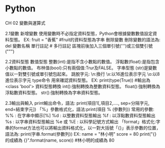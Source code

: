 # Python
CH 02 變數與運算式
  
  2.1變數
  新增變數
    使用變數時不必指定資料型態，Python會根據變數數值設定資料型態。 EX: fruit = "香蕉"  #fruit的資料型態為字串
  刪除變數
    刪除變數的語法為: del 變數名稱
  單行註記    #
  多行註記    區塊前後加入三個單引號(''')或三個雙引號(""")
  
  2.2資料型態
  數值型態
    整數(int):是指不含小數點的數值。
    浮點數(float):是指包含小數點的數值。
    布林值(bool):只有兩個值:Trur及FALSE。
  字串型態
    (str)是變數值以一對雙引號或單引號包起來。
    跳脫字元:  \n:換行   \x:以16進位表示字元    \o:以8進位表示字元
  type命令
    用來確認資料型態。  EX: print(type(True))   #輸出為  <class 'bool'>
  資料型態轉換
    int():強制轉換為整數資料型態。
    float():強制轉換為浮點數資料型態。
    str():強制轉換為字串資料型態。
    
   2.3輸出與輸入
    print輸出命令，語法: print(項目1[,項目2,...., sep=分隔字元, end=結束字元])
    「%」參數格式化，語法:print(項目 % (參數列))
      常用的參數:
        %% : 在字串中顯示[%]
        %d : 以整數資料型態輸出
        %f : 以浮點數資料型態輸出
        %s : 以字串資料型態輸出
        %e 或 %E : 以科學記號方式輸出
    「format」格式化:字串的format方法也可以將輸出資料格式化，以一對大括號「{}」表示參數的位置，語法為:
        print(字串.format(參數列))
        EX:
        name = "林小明"
        score = 80
        print("{} 的成績為 {}".format(name, score))  #林小明的成績為 80
        
